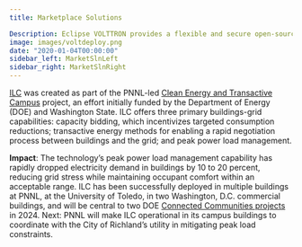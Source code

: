 ```yaml
---
title: Marketplace Solutions

Description: Eclipse VOLTTRON provides a flexible and secure open-source platform for molding solutions in any field involving devices, data and decisions.
image: images/voltdeploy.png
date: "2020-01-04T00:00:00"
sidebar_left: MarketSlnLeft
sidebar_right: MarketSlnRight
---
```

[ILC](https://www.pnnl.gov/intelligent-load-control) was created as part of the PNNL-led [Clean Energy and Transactive Campus](https://www.pnnl.gov/projects/clean-energy-and-transactive-campus) project, an effort initially funded by the Department of Energy (DOE) and Washington State. ILC offers three primary buildings-grid capabilities: capacity bidding, which incentivizes targeted consumption reductions; transactive energy methods for enabling a rapid negotiation process between buildings and the grid; and peak power load management.

**Impact**: The technology’s peak power load management capability has rapidly dropped electricity demand in buildings by 10 to 20 percent, reducing grid stress while maintaining occupant comfort within an acceptable range. ILC has been successfully deployed in multiple buildings at PNNL, at the University of Toledo, in two Washington, D.C. commercial buildings, and will be central to two DOE [Connected Communities projects](https://www.pnnl.gov/news-media/pnnl-helps-build-connected-communities) in 2024. Next: PNNL will make ILC operational in its campus buildings to coordinate with the City of Richland’s utility in mitigating peak load constraints.
